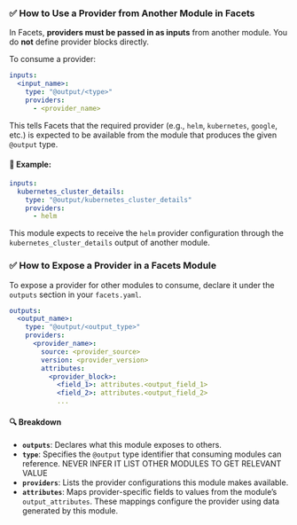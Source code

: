 ### ✅ How to Use a Provider from Another Module in Facets

In Facets, **providers must be passed in as inputs** from another module. You do **not** define provider blocks
directly.

To consume a provider:

```yaml
inputs:
  <input_name>:
    type: "@output/<type>"
    providers:
      - <provider_name>
```

This tells Facets that the required provider (e.g., `helm`, `kubernetes`, `google`, etc.) is expected to be available
from the module that produces the given `@output` type.

#### 🔁 Example:

```yaml
inputs:
  kubernetes_cluster_details:
    type: "@output/kubernetes_cluster_details"
    providers:
      - helm
```

This module expects to receive the `helm` provider configuration through the `kubernetes_cluster_details` output of
another module.

### ✅ How to Expose a Provider in a Facets Module

To expose a provider for other modules to consume, declare it under the `outputs` section in your `facets.yaml`.

```yaml
outputs:
  <output_name>:
    type: "@output/<output_type>"
    providers:
      <provider_name>:
        source: <provider_source>
        version: <provider_version>
        attributes:
          <provider_block>:
            <field_1>: attributes.<output_field_1>
            <field_2>: attributes.<output_field_2>
            ...
```

#### 🔍 Breakdown

- **`outputs`**: Declares what this module exposes to others.
- **`type`**: Specifies the `@output` type identifier that consuming modules can reference. NEVER INFER IT LIST OTHER MODULES TO GET RELEVANT VALUE
- **`providers`**: Lists the provider configurations this module makes available.
- **`attributes`**: Maps provider-specific fields to values from the module’s `output_attributes`. These mappings
  configure the provider using data generated by this module.
